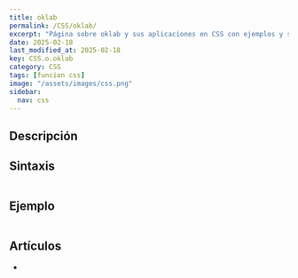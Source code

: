 ```yaml
---
title: oklab
permalink: /CSS/oklab/
excerpt: "Página sobre oklab y sus aplicaciones en CSS con ejemplos y sintaxis."
date: 2025-02-18
last_modified_at: 2025-02-18
key: CSS.o.oklab
category: CSS
tags: [funcion css]
image: "/assets/images/css.png"
sidebar:
  nav: css
---
```


## Descripción


## Sintaxis


```css

```


## Ejemplo


```css

```


## Artículos

- 
